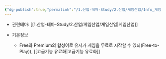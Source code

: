 ```yaml
---
{"dg-publish":true,"permalink":"/1.산업-테마-Study/2.산업/게임산업/Info_게임/Freemium/","created":"2024-11-20T21:02:27.782+09:00","updated":"2025-06-03T20:07:19.995+09:00"}
---
```


- 관련테마: [[1.산업-테마-Study/2.산업/게임산업/게임산업\|게임산업]]

- 기본정보
	- Free와 Premium의 합성어로 유저가 게임을 무료로 시작할 수 있되(Free-to-Play)), [[고급기능 유료화\|고급기능 유료화]]